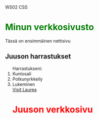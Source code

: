 WS02 CSS 
<!DOCTYPE html>
>
<head>
<title>Laurea</title>
</head>
<body>
<h1>Minun verkkosivusto</h1>
<p>Tässä on ensimmäinen nettisivu 
</html
></body>
<html>
<h2>Juuson harrastukset</h2>
</h2>
<ol>Harrastukseni:
<li>Kuntosali</li> 
<li>Potkunyrkkeily</li>
<li>Lukeminen</li>
<a href="https://www.laurea.fi">Visit Laurea</a>
<h1 style="color: red;">Juuson verkkosivu</h1>
<style>
    h1 {
      color: green;
    }
    </style>
<link rel="stylesheet" href="styles.css">
